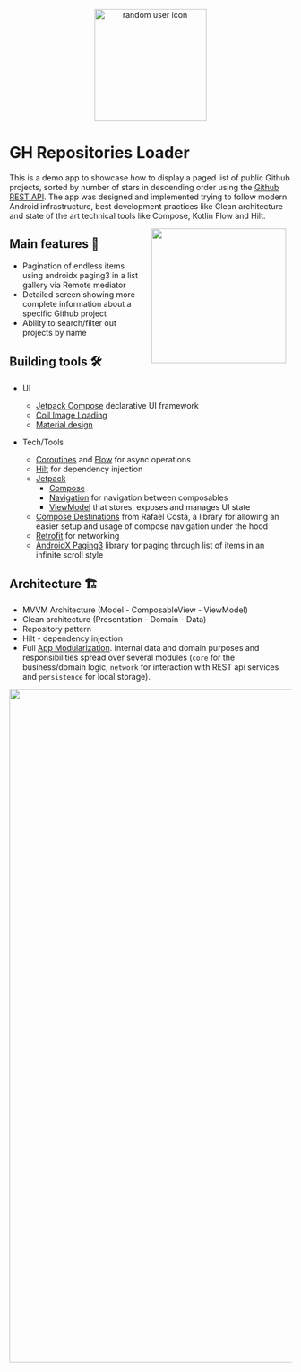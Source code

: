 <p align="center"><img src="https://github.com/gongracr/RandomUserGallery/assets/2468164/c80e2538-2815-40e2-9fbd-603f48ab884e" alt="random user icon" width="200" height="200" style="text-align: center"/></p>

# GH Repositories Loader

This is a demo app to showcase how to display a paged list of public Github projects, sorted by number of stars in descending order using the [Github REST API](https://docs.github.com/en/rest). The app was designed and implemented trying to follow modern Android infrastructure, best development practices like Clean architecture and state of the art technical tools like Compose, Kotlin Flow and Hilt.

<img src="" width="240" align="right" hspace="10" >

## Main features 📲
- Pagination of endless items using androidx paging3 in a list gallery via Remote mediator
- Detailed screen showing more complete information about a specific Github project
- Ability to search/filter out projects by name

## Building tools 🛠️
* UI 
   * [Jetpack Compose](https://developer.android.com/jetpack/compose) declarative UI framework
   * [Coil Image Loading](https://coil-kt.github.io/coil/)
   * [Material design](https://material.io/design)

* Tech/Tools
    * [Coroutines](https://kotlinlang.org/docs/reference/coroutines-overview.html) and [Flow](https://developer.android.com/kotlin/flow) for async operations
    * [Hilt](https://developer.android.com/training/dependency-injection/hilt-android) for dependency injection
    * [Jetpack](https://developer.android.com/jetpack)
        * [Compose](https://developer.android.com/jetpack/compose) 
        * [Navigation](https://developer.android.com/topic/libraries/architecture/navigation/) for navigation between composables
        * [ViewModel](https://developer.android.com/topic/libraries/architecture/viewmodel) that stores, exposes and manages UI state
    * [Compose Destinations](https://github.com/raamcosta/compose-destinations) from Rafael Costa, a library for allowing an easier setup and usage of compose navigation under the hood
    * [Retrofit](https://square.github.io/retrofit/) for networking
    * [AndroidX Paging3](https://developer.android.com/topic/libraries/architecture/paging/v3-overview) library for paging through list of items in an infinite scroll style

## Architecture 🏗️
  - MVVM Architecture (Model - ComposableView - ViewModel)
  - Clean architecture (Presentation - Domain - Data)
  - Repository pattern 
  - Hilt - dependency injection
  - Full [App Modularization](https://developer.android.com/topic/modularization). Internal data and domain purposes and responsibilities spread over several modules (`core` for the business/domain logic, `network` for interaction with REST api services and `persistence` for local storage).

<p align="center"><img src="" width="1200" /></p>
